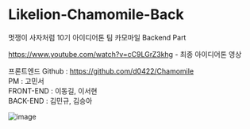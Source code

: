 # Likelion-Chamomile-Back

멋쟁이 사자처럼 10기 아이디어톤
팀 카모마일 Backend Part

https://www.youtube.com/watch?v=cC9LGrZ3khg - 최종 아이디어톤 영상

프론트엔드 Github : https://github.com/d0422/Chamomile<br/>
PM : 고민서<br/>
FRONT-END : 이동길, 이서현<br/>
BACK-END : 김민규, 김승아<br/>


![image](https://user-images.githubusercontent.com/81146131/176624534-cbcda4b5-f548-42eb-b5d7-21bdd7f83965.png)
